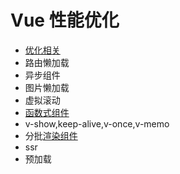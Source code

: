 # Vue 性能优化
- [优化相关](https://juejin.cn/post/6844903913410314247)
- 路由懒加载
- 异步组件
- 图片懒加载
- 虚拟滚动
- [函数式组件](https://juejin.cn/post/7089241058508275725)
- v-show,keep-alive,v-once,v-memo
- 分批[渲染组件](https://juejin.cn/post/6922641008106668045#heading-5)
- ssr
- 预加载